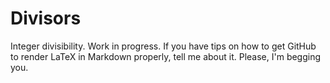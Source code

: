 # Divisors

Integer divisibility. Work in progress. If you have tips on how to get GitHub to render LaTeX in Markdown properly, tell me about it. Please, I'm begging you.
